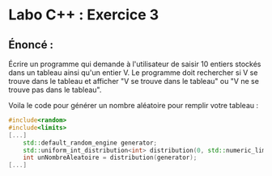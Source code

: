 # Labo C++ : Exercice 3

## Énoncé :
Écrire un programme qui demande à l'utilisateur de saisir 10 entiers stockés dans un tableau ainsi qu'un entier V. Le programme doit rechercher si V se trouve dans le tableau et afficher "V se trouve dans le tableau" ou "V ne se trouve pas dans le tableau".

Voila le code pour générer un nombre aléatoire pour remplir votre tableau  :
``` cpp
#include<random>
#include<limits>
[...]
    std::default_random_engine generator;
    std::uniform_int_distribution<int> distribution(0, std::numeric_limits<int>::max());
    int unNombreAleatoire = distribution(generator);
[...]
```